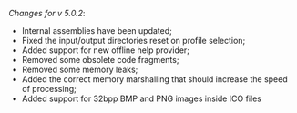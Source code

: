 _Changes for v 5.0.2_:
- Internal assemblies have been updated;
- Fixed the input/output directories reset on profile selection;
- Added support for new offline help provider;
- Removed some obsolete code fragments;
- Removed some memory leaks;
- Added the correct memory marshalling that should increase the speed of processing;
- Added support for 32bpp BMP and PNG images inside ICO files
